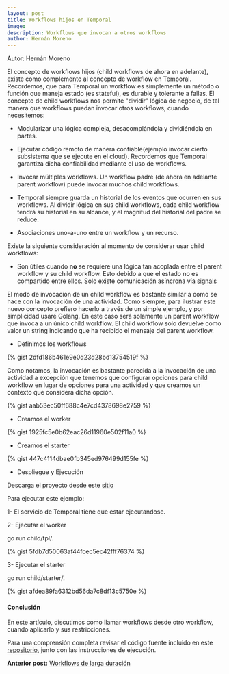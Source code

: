 ```yaml
---
layout: post
title: Workflows hijos en Temporal
image: 
description: Workflows que invocan a otros workflows
author: Hernán Moreno
---
```


Autor: Hernán Moreno

El concepto de workflows hijos (child workflows de ahora en adelante), existe como complemento al concepto de workflow en Temporal. Recordemos, que para Temporal un workflow es simplemente un método o función que maneja estado (es stateful), es durable y tolerante a fallas. El concepto de child workflows nos permite "dividir" lógica de negocio, de tal manera que workflows puedan invocar otros workflows, cuando necesitemos:

* Modularizar una lógica compleja, desacomplándola y dividiéndola en partes.

* Ejecutar código remoto de manera confiable(ejemplo invocar cierto subsistema que se ejecute en el cloud). Recordemos que Temporal garantiza dicha confiabilidad mediante el uso de workflows.

* Invocar múltiples workflows. Un workflow padre (de ahora en adelante parent workflow) puede invocar muchos child workflows.

* Temporal siempre guarda un historial de los eventos que ocurren en sus workflows. Al dividir lógica en sus child workflows, cada child workflow tendrá su historial en su alcance, y el magnitud del historial del padre se reduce. 

* Asociaciones uno-a-uno entre un workflow y un recurso.

Existe la siguiente consideración al momento de considerar usar child workflows:

* Son útiles cuando **no** se requiere una lógica tan acoplada entre el parent workflow y su child workflow. Esto debido a que el estado no es compartido entre ellos. Solo existe comunicación asíncrona vía [signals](https://sistecma.github.io/2021/04/27/workflows-larga-duracion.html) 

El modo de invocación de un child workflow es bastante similar a como se hace con la invocación de una actividad. Como siempre, para ilustrar este nuevo concepto prefiero hacerlo a través de un simple ejemplo, y por simplicidad usaré Golang. En este caso será solamente un parent workflow que invoca a un único child workflow. El child workflow solo devuelve como valor un string indicando que ha recibido el mensaje del parent workflow.

* Definimos los workflows

{% gist 2dfd186b461e9e0d23d28bd13754519f %}

Como notamos, la invocación es bastante parecida a la invocación de una actividad a excepción que tenemos que configurar opciones para child workflow en lugar de opciones para una actividad y que creamos un contexto que considera dicha opción.

{% gist aab53ec50ff688c4e7cd4378698e2759 %}

* Creamos el worker

{% gist 1925fc5e0b62eac26d11960e502f11a0 %}

* Creamos el starter

{% gist 447c4114dbae0fb345ed976499d155fe %}

* Despliegue y Ejecución

Descarga el proyecto desde este [sitio](https://github.com/sistecma/temporalio/tree/main/app/go/child)

Para ejecutar este ejemplo:

1- El servicio de Temporal tiene que estar ejecutandose.

2- Ejecutar el worker

go run child/tpl/.

{% gist 5fdb7d50063af44fcec5ec42fff76374 %}

3- Ejecutar el starter

go run child/starter/.

{% gist afdea89fa6312bd56da7c8df13c5750e %}


#### Conclusión

En este artículo, discutimos como llamar workflows desde otro workflow, cuando aplicarlo y sus restricciones.  

Para una comprensión completa revisar el código fuente incluido en este [repositorio](https://github.com/sistecma/temporalio/tree/main/app/go), junto con las instrucciones de ejecución.       

**Anterior post:** [Workflows de larga duración](https://sistecma.github.io/2021/04/27/workflows-larga-duracion.html)

